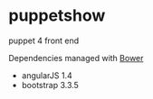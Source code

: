 # puppetshow
puppet 4 front end 

Dependencies managed with [Bower](http://bower.io/)
- angularJS 1.4
- bootstrap 3.3.5
